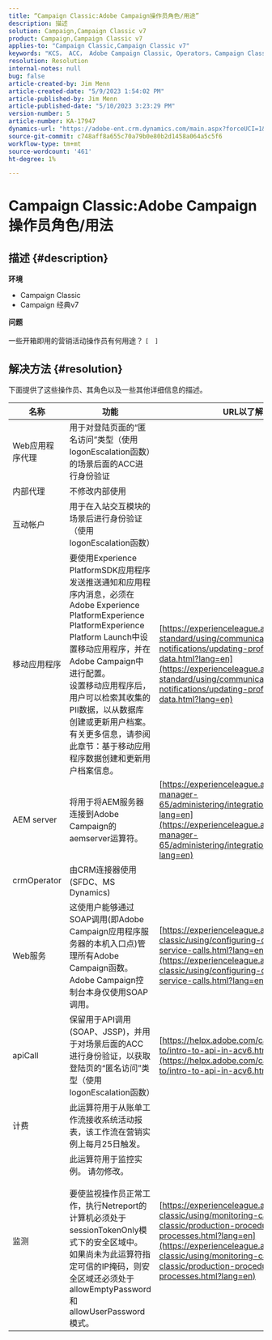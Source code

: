 ```yaml
---
title: “Campaign Classic:Adobe Campaign操作员角色/用途”
description: 描述
solution: Campaign,Campaign Classic v7
product: Campaign,Campaign Classic v7
applies-to: "Campaign Classic,Campaign Classic v7"
keywords: "KCS， ACC， Adobe Campaign Classic, Operators，Campaign Classicv7,Campaign Classic，角色，用途，常见问题解答"
resolution: Resolution
internal-notes: null
bug: false
article-created-by: Jim Menn
article-created-date: "5/9/2023 1:54:02 PM"
article-published-by: Jim Menn
article-published-date: "5/10/2023 3:23:29 PM"
version-number: 5
article-number: KA-17947
dynamics-url: "https://adobe-ent.crm.dynamics.com/main.aspx?forceUCI=1&pagetype=entityrecord&etn=knowledgearticle&id=ce2848ee-70ee-ed11-8849-6045bd006b3d"
source-git-commit: c748aff8a655c70a79b0e80b2d1458a064a5c5f6
workflow-type: tm+mt
source-wordcount: '461'
ht-degree: 1%

---
```


# Campaign Classic:Adobe Campaign操作员角色/用法

## 描述 {#description}

<b>环境</b>
- Campaign Classic
- Campaign 经典v7

<b>问题</b><br><br>一些开箱即用的营销活动操作员有何用途？ `[`   `]` <br>

## 解决方法 {#resolution}


下面提供了这些操作员、其角色以及一些其他详细信息的描述。


| <b>名称</b> | <b>功能</b> | <b>URL以了解更多详细信息</b> |
| --- | --- | --- |
| Web应用程序代理 | 用于对登陆页面的“匿名访问”类型（使用logonEscalation函数）的场景后面的ACC进行身份验证 |   |
| 内部代理 | 不修改内部使用 |   |
| 互动帐户 | 用于在入站交互模块的场景后进行身份验证（使用logonEscalation函数） |   |
| 移动应用程序 | 要使用Experience PlatformSDK应用程序发送推送通知和应用程序内消息，必须在Adobe Experience PlatformExperience PlatformExperience Platform Launch中设置移动应用程序，并在Adobe Campaign中进行配置。<br>设置移动应用程序后，用户可以检索其收集的PII数据，以从数据库创建或更新用户档案。 有关更多信息，请参阅此章节：基于移动应用程序数据创建和更新用户档案信息。 | [https://experienceleague.adobe.com/docs/campaign-standard/using/communication-channels/push-notifications/updating-profile-with-mobile-app-data.html?lang=en](https://experienceleague.adobe.com/docs/campaign-standard/using/communication-channels/push-notifications/updating-profile-with-mobile-app-data.html?lang=en) |
| AEM server | 将用于将AEM服务器连接到Adobe Campaign的aemserver运算符。 | [https://experienceleague.adobe.com/docs/experience-manager-65/administering/integration/campaignonpremise.html?lang=en](https://experienceleague.adobe.com/docs/experience-manager-65/administering/integration/campaignonpremise.html?lang=en) |
| crmOperator | 由CRM连接器使用(SFDC、MS Dynamics) |   |
| Web服务 | 这使用户能够通过SOAP调用(即Adobe Campaign应用程序服务器的本机入口点)管理所有Adobe Campaign函数。 Adobe Campaign控制台本身仅使用SOAP调用。 | [https://experienceleague.adobe.com/docs/campaign-classic/using/configuring-campaign-classic/api/web-service-calls.html?lang=en](https://experienceleague.adobe.com/docs/campaign-classic/using/configuring-campaign-classic/api/web-service-calls.html?lang=en) |
| apiCall | 保留用于API调用(SOAP、JSSP)，并用于对场景后面的ACC进行身份验证，以获取登陆页的“匿名访问”类型（使用logonEscalation函数） | [https://helpx.adobe.com/campaign/classic/how-to/intro-to-api-in-acv6.html](https://helpx.adobe.com/campaign/classic/how-to/intro-to-api-in-acv6.html) |
| 计费 | 此运算符用于从账单工作流接收系统活动报表，该工作流在营销实例上每月25日触发。 |   |
| 监测 | 此运算符用于监控实例。 请勿修改。 <br><br>要使监视操作员正常工作，执行Netreport的计算机必须处于sessionTokenOnly模式下的安全区域中。 如果尚未为此运算符指定可信的IP掩码，则安全区域还必须处于allowEmptyPassword和allowUserPassword模式。 | [https://experienceleague.adobe.com/docs/campaign-classic/using/monitoring-campaign-classic/production-procedures/monitoring-processes.html?lang=en](https://experienceleague.adobe.com/docs/campaign-classic/using/monitoring-campaign-classic/production-procedures/monitoring-processes.html?lang=en) |



